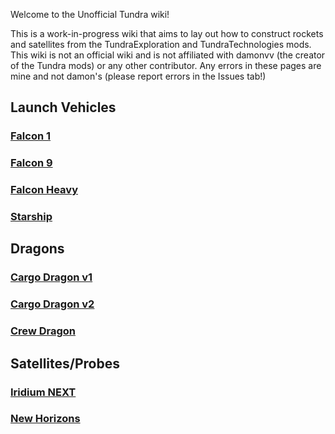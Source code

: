Welcome to the Unofficial Tundra wiki!

This is a work-in-progress wiki that aims to lay out how to construct rockets and satellites from the TundraExploration and TundraTechnologies mods. This wiki is not an official wiki and is not affiliated with damonvv (the creator of the Tundra mods) or any other contributor. Any errors in these pages are mine and not damon's (please report errors in the Issues tab!)


## Launch Vehicles
### [Falcon 1](https://github.com/FlightSimJeronimo/Unofficial-Tundra-Wiki/wiki/Falcon-1)
### [Falcon 9](https://github.com/FlightSimJeronimo/Unofficial-Tundra-Wiki/wiki/Falcon-9)
### [Falcon Heavy](https://github.com/FlightSimJeronimo/Unofficial-Tundra-Wiki/wiki/Falcon-Heavy)
### [Starship](https://github.com/FlightSimJeronimo/Unofficial-Tundra-Wiki/wiki/Starship)

## Dragons
### [Cargo Dragon v1](https://github.com/FlightSimJeronimo/Unofficial-Tundra-Wiki/wiki/Cargo-Dragon-v1)
### [Cargo Dragon v2](https://github.com/FlightSimJeronimo/Unofficial-Tundra-Wiki/wiki/Cargo-Dragon-v2)
### [Crew Dragon](https://github.com/FlightSimJeronimo/Unofficial-Tundra-Wiki/wiki/Crew-Dragon)

## Satellites/Probes
### [Iridium NEXT](https://github.com/FlightSimJeronimo/Unofficial-Tundra-Wiki/wiki/Iridium-NEXT)
### [New Horizons](https://github.com/FlightSimJeronimo/Unofficial-Tundra-Wiki/wiki/New-Horizons)